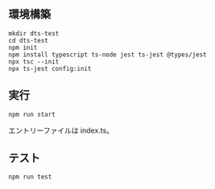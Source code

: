 ## 環境構築

```shell
mkdir dts-test
cd dts-test
npm init
npm install typescript ts-node jest ts-jest @types/jest
npx tsc --init
npx ts-jest config:init
```

## 実行

```shell
npm run start
```

エントリーファイルは index.ts。

## テスト

```shell
npm run test
```
